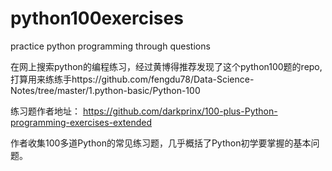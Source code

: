 # python100exercises
 practice python programming through questions



在网上搜索python的编程练习，经过黄博得推荐发现了这个python100题的repo,打算用来练练手https://github.com/fengdu78/Data-Science-Notes/tree/master/1.python-basic/Python-100

练习题作者地址： https://github.com/darkprinx/100-plus-Python-programming-exercises-extended

作者收集100多道Python的常见练习题，几乎概括了Python初学要掌握的基本问题。